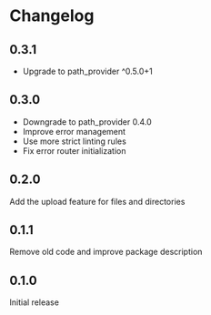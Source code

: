 # Changelog

## 0.3.1

- Upgrade to path_provider ^0.5.0+1

## 0.3.0

- Downgrade to path_provider 0.4.0
- Improve error management
- Use more strict linting rules
- Fix error router initialization

## 0.2.0

Add the upload feature for files and directories

## 0.1.1

Remove old code and improve package description

## 0.1.0

Initial release